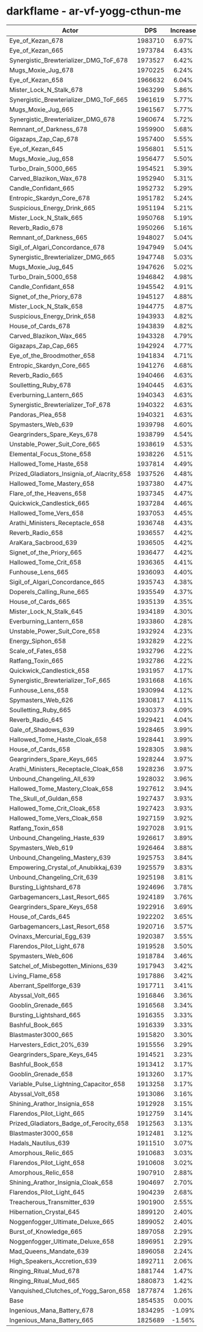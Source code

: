 # darkflame - ar-vf-yogg-cthun-me
| Actor | DPS | Increase |
|---|:---:|:---:|
|Eye_of_Kezan_678|1983710|6.97%|
|Eye_of_Kezan_665|1973784|6.43%|
|Synergistic_Brewterializer_DMG_ToF_678|1973527|6.42%|
|Mugs_Moxie_Jug_678|1970225|6.24%|
|Eye_of_Kezan_658|1966632|6.04%|
|Mister_Lock_N_Stalk_678|1963299|5.86%|
|Synergistic_Brewterializer_DMG_ToF_665|1961619|5.77%|
|Mugs_Moxie_Jug_665|1961567|5.77%|
|Synergistic_Brewterializer_DMG_678|1960674|5.72%|
|Remnant_of_Darkness_678|1959900|5.68%|
|Gigazaps_Zap_Cap_678|1957400|5.55%|
|Eye_of_Kezan_645|1956801|5.51%|
|Mugs_Moxie_Jug_658|1956477|5.50%|
|Turbo_Drain_5000_665|1954521|5.39%|
|Carved_Blazikon_Wax_678|1952940|5.31%|
|Candle_Confidant_665|1952732|5.29%|
|Entropic_Skardyn_Core_678|1951782|5.24%|
|Suspicious_Energy_Drink_665|1951194|5.21%|
|Mister_Lock_N_Stalk_665|1950768|5.19%|
|Reverb_Radio_678|1950266|5.16%|
|Remnant_of_Darkness_665|1948027|5.04%|
|Sigil_of_Algari_Concordance_678|1947949|5.04%|
|Synergistic_Brewterializer_DMG_665|1947748|5.03%|
|Mugs_Moxie_Jug_645|1947626|5.02%|
|Turbo_Drain_5000_658|1946842|4.98%|
|Candle_Confidant_658|1945542|4.91%|
|Signet_of_the_Priory_678|1945127|4.88%|
|Mister_Lock_N_Stalk_658|1944775|4.87%|
|Suspicious_Energy_Drink_658|1943933|4.82%|
|House_of_Cards_678|1943839|4.82%|
|Carved_Blazikon_Wax_665|1943328|4.79%|
|Gigazaps_Zap_Cap_665|1942924|4.77%|
|Eye_of_the_Broodmother_658|1941834|4.71%|
|Entropic_Skardyn_Core_665|1941276|4.68%|
|Reverb_Radio_665|1940466|4.63%|
|Soulletting_Ruby_678|1940445|4.63%|
|Everburning_Lantern_665|1940343|4.63%|
|Synergistic_Brewterializer_ToF_678|1940322|4.63%|
|Pandoras_Plea_658|1940321|4.63%|
|Spymasters_Web_639|1939798|4.60%|
|Geargrinders_Spare_Keys_678|1938799|4.54%|
|Unstable_Power_Suit_Core_665|1938619|4.53%|
|Elemental_Focus_Stone_658|1938226|4.51%|
|Hallowed_Tome_Haste_658|1937814|4.49%|
|Prized_Gladiators_Insignia_of_Alacrity_658|1937526|4.48%|
|Hallowed_Tome_Mastery_658|1937380|4.47%|
|Flare_of_the_Heavens_658|1937345|4.47%|
|Quickwick_Candlestick_665|1937284|4.46%|
|Hallowed_Tome_Vers_658|1937053|4.45%|
|Arathi_Ministers_Receptacle_658|1936748|4.43%|
|Reverb_Radio_658|1936557|4.42%|
|AraKara_Sacbrood_639|1936505|4.42%|
|Signet_of_the_Priory_665|1936477|4.42%|
|Hallowed_Tome_Crit_658|1936365|4.41%|
|Funhouse_Lens_665|1936093|4.40%|
|Sigil_of_Algari_Concordance_665|1935743|4.38%|
|Doperels_Calling_Rune_665|1935549|4.37%|
|House_of_Cards_665|1935139|4.35%|
|Mister_Lock_N_Stalk_645|1934189|4.30%|
|Everburning_Lantern_658|1933860|4.28%|
|Unstable_Power_Suit_Core_658|1932924|4.23%|
|Energy_Siphon_658|1932829|4.22%|
|Scale_of_Fates_658|1932796|4.22%|
|Ratfang_Toxin_665|1932786|4.22%|
|Quickwick_Candlestick_658|1931957|4.17%|
|Synergistic_Brewterializer_ToF_665|1931668|4.16%|
|Funhouse_Lens_658|1930994|4.12%|
|Spymasters_Web_626|1930817|4.11%|
|Soulletting_Ruby_665|1930373|4.09%|
|Reverb_Radio_645|1929421|4.04%|
|Gale_of_Shadows_639|1928465|3.99%|
|Hallowed_Tome_Haste_Cloak_658|1928441|3.99%|
|House_of_Cards_658|1928305|3.98%|
|Geargrinders_Spare_Keys_665|1928244|3.97%|
|Arathi_Ministers_Receptacle_Cloak_658|1928236|3.97%|
|Unbound_Changeling_All_639|1928032|3.96%|
|Hallowed_Tome_Mastery_Cloak_658|1927612|3.94%|
|The_Skull_of_Guldan_658|1927437|3.93%|
|Hallowed_Tome_Crit_Cloak_658|1927423|3.93%|
|Hallowed_Tome_Vers_Cloak_658|1927159|3.92%|
|Ratfang_Toxin_658|1927028|3.91%|
|Unbound_Changeling_Haste_639|1926617|3.89%|
|Spymasters_Web_619|1926464|3.88%|
|Unbound_Changeling_Mastery_639|1925753|3.84%|
|Empowering_Crystal_of_Anubikkaj_639|1925579|3.83%|
|Unbound_Changeling_Crit_639|1925198|3.81%|
|Bursting_Lightshard_678|1924696|3.78%|
|Garbagemancers_Last_Resort_665|1924189|3.76%|
|Geargrinders_Spare_Keys_658|1922916|3.69%|
|House_of_Cards_645|1922202|3.65%|
|Garbagemancers_Last_Resort_658|1920716|3.57%|
|Ovinaxs_Mercurial_Egg_639|1920387|3.55%|
|Flarendos_Pilot_Light_678|1919528|3.50%|
|Spymasters_Web_606|1918784|3.46%|
|Satchel_of_Misbegotten_Minions_639|1917943|3.42%|
|Living_Flame_658|1917886|3.42%|
|Aberrant_Spellforge_639|1917711|3.41%|
|Abyssal_Volt_665|1916846|3.36%|
|Gooblin_Grenade_665|1916568|3.34%|
|Bursting_Lightshard_665|1916355|3.33%|
|Bashful_Book_665|1916339|3.33%|
|Blastmaster3000_665|1915820|3.30%|
|Harvesters_Edict_20%_639|1915556|3.29%|
|Geargrinders_Spare_Keys_645|1914521|3.23%|
|Bashful_Book_658|1913412|3.17%|
|Gooblin_Grenade_658|1913260|3.17%|
|Variable_Pulse_Lightning_Capacitor_658|1913258|3.17%|
|Abyssal_Volt_658|1913086|3.16%|
|Shining_Arathor_Insignia_658|1912928|3.15%|
|Flarendos_Pilot_Light_665|1912759|3.14%|
|Prized_Gladiators_Badge_of_Ferocity_658|1912563|3.13%|
|Blastmaster3000_658|1912481|3.12%|
|Hadals_Nautilus_639|1911510|3.07%|
|Amorphous_Relic_665|1910683|3.03%|
|Flarendos_Pilot_Light_658|1910608|3.02%|
|Amorphous_Relic_658|1907910|2.88%|
|Shining_Arathor_Insignia_Cloak_658|1904697|2.70%|
|Flarendos_Pilot_Light_645|1904239|2.68%|
|Treacherous_Transmitter_639|1901900|2.55%|
|Hibernation_Crystal_645|1899120|2.40%|
|Noggenfogger_Ultimate_Deluxe_665|1899052|2.40%|
|Burst_of_Knowledge_665|1897058|2.29%|
|Noggenfogger_Ultimate_Deluxe_658|1896951|2.29%|
|Mad_Queens_Mandate_639|1896058|2.24%|
|High_Speakers_Accretion_639|1892711|2.06%|
|Ringing_Ritual_Mud_678|1881744|1.47%|
|Ringing_Ritual_Mud_665|1880873|1.42%|
|Vanquished_Clutches_of_Yogg_Saron_658|1877874|1.26%|
|Base|1854535|0.00%|
|Ingenious_Mana_Battery_678|1834295|-1.09%|
|Ingenious_Mana_Battery_665|1825689|-1.56%|

